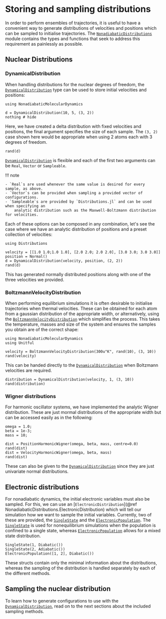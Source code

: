# Storing and sampling distributions

In order to perform ensembles of trajectories, it is useful to have a convenient way
to generate distributions of velocities and positions which can be sampled to
initialise trajectories.
The [`NonadiabaticDistributions`](@ref) module contains the types and functions that seek
to address this requirement as painlessly as possible. 

## Nuclear Distributions

### DynamicalDistribution

When handling distributions for the nuclear degrees of freedom,
the [`DynamicalDistribution`](@ref) type can be used to store initial velocities and positions:
```@setup distribution
using NonadiabaticMolecularDynamics
```
```@example distribution
d = DynamicalDistribution(10, 5, (3, 2))
nothing # hide
``` 
Here, we have created a delta distribution with fixed velocities and positions,
the final argument specifies the size of each sample.
The `(3, 2)` case shown here would be appropriate when using 2 atoms each with 3 degrees of freedom.
```@repl distribution
rand(d)
```

[`DynamicalDistribution`](@ref) is flexible and each of the first two arguments can be `Real`, `Vector` or `Sampleable`.

!!! note

    - `Real`s are used whenever the same value is desired for every sample, as above.
    - `Vector`s can be provided when sampling a provided vector of configurations.
    - `Sampleable`s are provided by `Distributions.jl` and can be used when specifying an
        analytic distribution such as the Maxwell-Boltzmann distribution for velocities.

Each of these options can be composed in any combination, let's see the case where we have
an analytic distribution of positions and a preset collection of velocities:
```@example distribution
using Distributions

velocity = [[1.0 1.0;1.0 1.0], [2.0 2.0; 2.0 2.0], [3.0 3.0; 3.0 3.0]] 
position = Normal()
d = DynamicalDistribution(velocity, position, (2, 2))
rand(d)
``` 
This has generated normally distributed positions along with one of the three velocities
we provided.

### BoltzmannVelocityDistribution

When performing equilibrium simulations it is often desirable to initialise trajectories
when thermal velocities.
These can be obtained for each atom from a gaussian distribution of the appropriate
width, or alternatively, using the [`BoltzmannVelocityDistribution`](@ref) which simplifies
the process.
This takes the temperature, masses and size of the system and ensures the samples you
obtain are of the correct shape:
```@example boltzmannvelocity
using NonadiabaticMolecularDynamics
using Unitful

velocity = BoltzmannVelocityDistribution(300u"K", rand(10), (3, 10))
rand(velocity)
```
This can be handed directly to the [`DynamicalDistribution`](@ref) when Boltzmann
velocities are required.
```@example boltzmannvelocity
distribution = DynamicalDistribution(velocity, 1, (3, 10))
rand(distribution)
```

### Wigner distributions
For harmonic oscillator systems, we have implemented the analytic Wigner distribution.
These are just mormal distributions of the appropriate width but can be accessed easily
as in the following:
```@repl wigner
omega = 1.0;
beta = 1e-3;
mass = 10;

dist = PositionHarmonicWigner(omega, beta, mass, centre=0.0)
rand(dist)
dist = VelocityHarmonicWigner(omega, beta, mass)
rand(dist)
```
These can also be given to the [`DynamicalDistribution`](@ref) since they are just
univariate normal distributions.

## Electronic distributions

For nonadiabatic dynamics, the initial electronic variables must also be sampled.
For this, we can use an [`ElectronicDistribution`](@ref NonadiabaticDistributions.ElectronicDistribution)
which will tell our simulation how we want to sample the initial variables.
Currently, two of these are provided, the [`SingleState`](@ref) and the [`ElectronicPopulation`](@ref).
The [`SingleState`](@ref) is used for nonequilibrium simulations when the population
is confined to a single state, whereas [`ElectronicPopulation`](@ref) allows for a mixed state
distribution.

```@repl electronicdistribution
SingleState(1, Diabatic())
SingleState(2, Adiabatic())
ElectronicPopulation([1, 2], Diabatic())
```

These structs contain only the minimal information about the distributions, whereas the sampling
of the distribution is handled separately by each of the different methods.

## Sampling the nuclear distribution

To learn how to generate configurations to use with the [`DynamicalDistribution`](@ref),
read on to the next sections about the included sampling methods.
